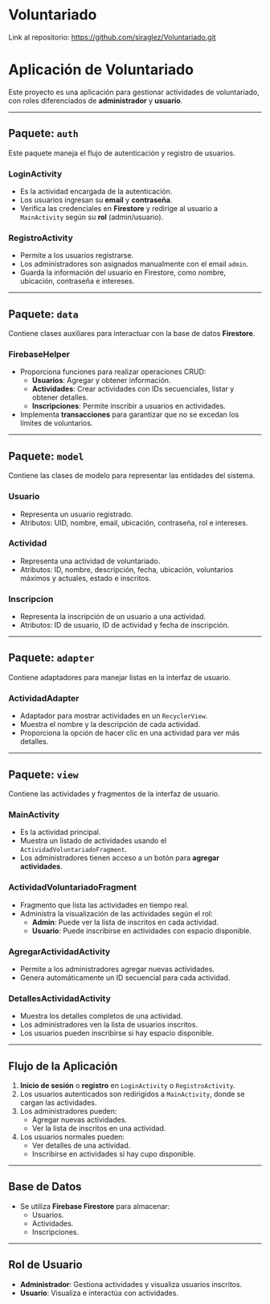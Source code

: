 # Voluntariado
 
Link al repositorio: https://github.com/siraglez/Voluntariado.git

# Aplicación de Voluntariado

Este proyecto es una aplicación para gestionar actividades de voluntariado, con roles diferenciados de **administrador** y **usuario**.

---

## Paquete: `auth`
Este paquete maneja el flujo de autenticación y registro de usuarios.

### **LoginActivity**
- Es la actividad encargada de la autenticación.
- Los usuarios ingresan su **email** y **contraseña**.
- Verifica las credenciales en **Firestore** y redirige al usuario a `MainActivity` según su **rol** (admin/usuario).

### **RegistroActivity**
- Permite a los usuarios registrarse.
- Los administradores son asignados manualmente con el email `admin`.
- Guarda la información del usuario en Firestore, como nombre, ubicación, contraseña e intereses.

---

## Paquete: `data`
Contiene clases auxiliares para interactuar con la base de datos **Firestore**.

### **FirebaseHelper**
- Proporciona funciones para realizar operaciones CRUD:
  - **Usuarios**: Agregar y obtener información.
  - **Actividades**: Crear actividades con IDs secuenciales, listar y obtener detalles.
  - **Inscripciones**: Permite inscribir a usuarios en actividades.
- Implementa **transacciones** para garantizar que no se excedan los límites de voluntarios.

---

## Paquete: `model`
Contiene las clases de modelo para representar las entidades del sistema.

### **Usuario**
- Representa un usuario registrado.
- Atributos: UID, nombre, email, ubicación, contraseña, rol e intereses.

### **Actividad**
- Representa una actividad de voluntariado.
- Atributos: ID, nombre, descripción, fecha, ubicación, voluntarios máximos y actuales, estado e inscritos.

### **Inscripcion**
- Representa la inscripción de un usuario a una actividad.
- Atributos: ID de usuario, ID de actividad y fecha de inscripción.

---

## Paquete: `adapter`
Contiene adaptadores para manejar listas en la interfaz de usuario.

### **ActividadAdapter**
- Adaptador para mostrar actividades en un `RecyclerView`.
- Muestra el nombre y la descripción de cada actividad.
- Proporciona la opción de hacer clic en una actividad para ver más detalles.

---

## Paquete: `view`
Contiene las actividades y fragmentos de la interfaz de usuario.

### **MainActivity**
- Es la actividad principal.
- Muestra un listado de actividades usando el `ActividadVoluntariadoFragment`.
- Los administradores tienen acceso a un botón para **agregar actividades**.

### **ActividadVoluntariadoFragment**
- Fragmento que lista las actividades en tiempo real.
- Administra la visualización de las actividades según el rol:
  - **Admin**: Puede ver la lista de inscritos en cada actividad.
  - **Usuario**: Puede inscribirse en actividades con espacio disponible.

### **AgregarActividadActivity**
- Permite a los administradores agregar nuevas actividades.
- Genera automáticamente un ID secuencial para cada actividad.

### **DetallesActividadActivity**
- Muestra los detalles completos de una actividad.
- Los administradores ven la lista de usuarios inscritos.
- Los usuarios pueden inscribirse si hay espacio disponible.

---

## Flujo de la Aplicación
1. **Inicio de sesión** o **registro** en `LoginActivity` o `RegistroActivity`.
2. Los usuarios autenticados son redirigidos a `MainActivity`, donde se cargan las actividades.
3. Los administradores pueden:
   - Agregar nuevas actividades.
   - Ver la lista de inscritos en una actividad.
4. Los usuarios normales pueden:
   - Ver detalles de una actividad.
   - Inscribirse en actividades si hay cupo disponible.

---

## Base de Datos
- Se utiliza **Firebase Firestore** para almacenar:
  - Usuarios.
  - Actividades.
  - Inscripciones.

---

## Rol de Usuario
- **Administrador**: Gestiona actividades y visualiza usuarios inscritos.
- **Usuario**: Visualiza e interactúa con actividades.
